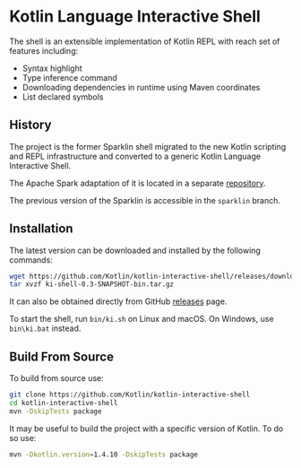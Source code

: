 # Kotlin Language Interactive Shell

The shell is an extensible implementation of Kotlin REPL with reach set of features including:

- Syntax highlight
- Type inference command
- Downloading dependencies in runtime using Maven coordinates
- List declared symbols


## History

The project is the former Sparklin shell migrated to the new Kotlin scripting and REPL infrastructure and converted to a
generic Kotlin Language Interactive Shell.

The Apache Spark adaptation of it is located in a separate [repository](https://github.com/Kotlin/kotlin-spark-shell).

The previous version of the Sparklin is accessible in the `sparklin` branch.

## Installation

The latest version can be downloaded and installed by the following commands:

```bash
wget https://github.com/Kotlin/kotlin-interactive-shell/releases/download/v0.3-beta2/ki-shell-0.3-SNAPSHOT-bin.tar.gz
tar xvzf ki-shell-0.3-SNAPSHOT-bin.tar.gz
```

It can also be obtained directly from
GitHub [releases](https://github.com/Kotlin/kotlin-interactive-shell/releases/latest) page. 

To start the shell, run `bin/ki.sh` on Linux and macOS. On Windows, use `bin\ki.bat` instead.

## Build From Source

To build from source use:
```bash
git clone https://github.com/Kotlin/kotlin-interactive-shell
cd kotlin-interactive-shell
mvn -DskipTests package
```
It may be useful to build the project with a specific version of Kotlin. To do so use:
```bash
mvn -Dkotlin.version=1.4.10 -DskipTests package
```
